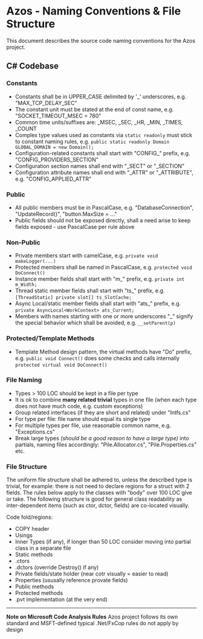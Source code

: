 # Azos - Naming Conventions & File Structure

This document describes the source code naming conventions for the Azos project.

## C# Codebase

### Constants
* Constants shall be in UPPER_CASE delimited by '_' underscores, e.g. "MAX_TCP_DELAY_SEC"
* The constant unit must be stated at the end of const name, e.g. "SOCKET_TIMEOUT_MSEC = 780"
* Common time units/suffixes are: _MSEC, _SEC, _HR, _MIN, _TIMES, _COUNT
* Complex type values used as constants via `static readonly` must stick to constant naming rules, e.g. `public static readonly Domain GLOBAL_DOMAIN = new Domain();`
* Configuration-related constants shall start with "CONFIG_" prefix, e.g. "CONFIG_PROVIDERS_SECTION"
* Configuration section names shall end with "_SECT" or "_SECTION"
* Configuration attribute names shall end with "_ATTR" or "_ATTRIBUTE", e.g. "CONFIG_APPLIED_ATTR"

### Public

* All public members must be in PascalCase, e.g. "DatabaseConnection", "UpdateRecord()", "button.MaxSize = ..."
* Public fields should not be exposed directly, shall a need arise to keep fields exposed - use PascalCase per rule above

### Non-Public
* Private members start with camelCase, e.g. `private void makeLogger(...)`
* Protected members shall be named in PascalCase, e.g. `protected void DoConnect()`
* Instance member fields shall start with "m_" prefix, e.g. `private int m_Width;`
* Thread static member fields shall start with "ts_" prefix, e.g. `[ThreadStatic] private slot[] ts_SlotCache;`
* Async Local/static member fields shall start with "ats_" prefix, e.g. `private AsyncLocal<WorkContext> ats_Current;`
* Members with names starting with one or more underscores "_" signify the special behavior which shall be avoided, e.g. `__setParent(p)`

### Protected/Template Methods
* Template Method design pattern, the virtual methods have "Do" prefix, e.g. `public void Connect()` does some checks and calls internally `protected virtual void DoConnect()`


### File Naming
* Types > 100 LOC should be kept in a file per type
* It is ok to combine **many related trivial** types in one file (when each type does not have much code, e.g. custom exceptions)
* Group related interfaces (if they are short and related) under "Intfs.cs"
* For type per file: file name should equal its single type
* For multiple types per file, use reasonable common name, e.g. "Exceptions.cs"
* Break large types *(should be a good reason to have a large type)* into partials, naming files accordingly: "Pile.Allocator.cs", "Pile.Properties.cs" etc.

### File Structure
The uniform file structure shall be adhered to, unless the described type is trivial, 
for example: there is not need to declare regions for a struct with 2 fields. 
The rules below apply to the classes with "body" over 100 LOC give or take. The following
structure is good for general class readability as inter-dependent items (such as ctor, dctor, fields) 
are co-located visually. 

Code fold/regions:

* COPY header
* Usings
* Inner Types (if any), if longer than 50 LOC consider moving into partial class in a separate file
* Static methods
* .ctors
* .dctors (override Destroy() if any)
* Private fields/state holder (near cotr visually = easier to read)
* Properties (ususally reference provate fields)
* Public methods
* Protected methods
* .pvt implementation (at the very end)



--------------------

**Note on Microsoft Code Analysis Rules** 
Azos project follows its own standard and MSFT-defined typical .Net/FxCop rules do not apply by design
